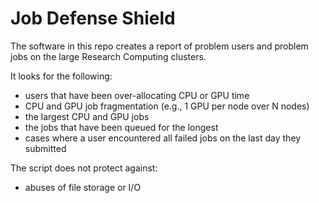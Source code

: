 # Job Defense Shield

The software in this repo creates a report of problem users and problem jobs on the large Research Computing clusters.

It looks for the following:
+ users that have been over-allocating CPU or GPU time
+ CPU and GPU job fragmentation (e.g., 1 GPU per node over N nodes)
+ the largest CPU and GPU jobs
+ the jobs that have been queued for the longest
+ cases where a user encountered all failed jobs on the last day they submitted

The script does not protect against:
+ abuses of file storage or I/O
